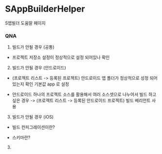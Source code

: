 # SAppBuilderHelper
S앱빌더 도움말 페이지 

### QNA
1. 빌드가 안될 경우 (공통)
- 프로젝트 저장소 설정이 정상적으로 설정 되어있나 확인

2. 빌드가 안될 경우 (안드로이드)
- (프로젝트 리스트 -> 등록된 프로젝트) 안드로이드 앱 폴더가 정상적으로 성정 되어있는지 확인 기본값 app
로 설정

- 안드로이드 하나의 프로젝트 소스를 활용해서 여러 소스셋으로 나누어서 빌드 하고 싶은 경우
-> (프로젝트 리스트 -> 등록된 안드로이드 프로젝트) 빌드 베리언트 사용

3. 빌드가 안될 경우 (iOS)
- 빌드 컨피그레이션이란?

- 스키마란? 


3. 
